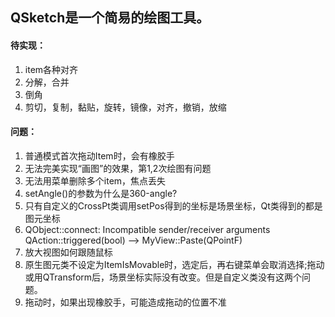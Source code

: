 ## QSketch是一个简易的绘图工具。
#### 待实现：
1. item各种对齐
2. 分解，合并
3. 倒角
4. 剪切，复制，黏贴，旋转，镜像，对齐，撤销，放缩

#### 问题：
1. 普通模式首次拖动Item时，会有橡胶手
2. 无法完美实现“画图”的效果，第1,2次绘图有问题
3. 无法用菜单删除多个item，焦点丢失
5. setAngle()的参数为什么是360-angle?
6. 只有自定义的CrossPt类调用setPos得到的坐标是场景坐标，Qt类得到的都是图元坐标
7. QObject::connect: Incompatible sender/receiver arguments QAction::triggered(bool) --> MyView::Paste(QPointF)
8. 放大视图如何跟随鼠标
9. 原生图元类不设定为ItemIsMovable时，选定后，再右键菜单会取消选择;拖动或用QTransform后，场景坐标实际没有改变。但是自定义类没有这两个问题。
10. 拖动时，如果出现橡胶手，可能造成拖动的位置不准